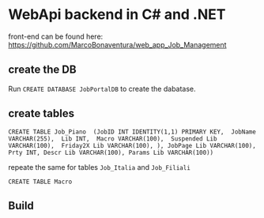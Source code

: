 # WebApi backend in C# and .NET
front-end can be found here: https://github.com/MarcoBonaventura/web_app_Job_Management

## create the DB
Run `CREATE DATABASE JobPortalDB` to create the dabatase.

## create  tables

`CREATE TABLE Job_Piano 
(JobID INT IDENTITY(1,1) PRIMARY KEY, 
JobName VARCHAR(255), 
Lib INT, 
Macro VARCHAR(100), 
Suspended Lib VARCHAR(100), 
Friday2X Lib VARCHAR(100), ),
JobPage Lib VARCHAR(100),
Prty INT,
Descr Lib VARCHAR(100),
Params Lib VARCHAR(100))`

repeate the same for tables `Job_Italia` and `Job_Filiali`

`CREATE TABLE Macro`  

## Build
